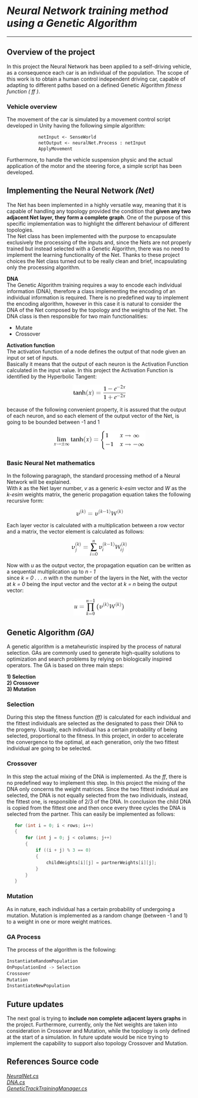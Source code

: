# *Neural Network training method using a Genetic Algorithm*
 ---
## Overview of the project
In this project the Neural Network has been applied to a self-driving vehicle, as a consequence each car is an individual of the population. The scope of this work is to obtain a human control independent driving car, capable of adapting to different paths based on a defined Genetic Algorithm *fitness function ( ff )*. 

### Vehicle overview     
The movement of the car is simulated by a movement control script developed in Unity having the following simple algorithm:
```
            netInput <- SenseWorld
            netOutput <- neuralNet.Process : netInput
            ApplyMovement
```
Furthermore, to handle the vehicle suspension physic and the actual application of the motor and the steering force, a simple script has been developed.
        
        
## Implementing the Neural Network *(Net)*
The Net has been implemented in a highly versatile way, meaning that it is capable of handling any topology provided the condition that **given any two adjacent Net layer, they form a complete graph**. One of the purpose of this specific implementation was to highlight the different behaviour of different topologies.            
The Net class has been implemented with the purpose to encapsulate exclusively the processing of the inputs and, since the Nets are not properly trained but instead selected with a Genetic Algorithm, there was no need to implement the learning functionality of the Net. Thanks to these project choices the Net class turned out to be really clean and brief, incapsulating only the processing algorithm.           
     
**DNA**       
The Genetic Algorithm training requires a way to encode each individual information (DNA), therefore a class implementing the encoding of an individual information is required. There is no predefined way to implement the encoding algorithm, however in this case it is natural to consider the DNA of the Net composed by the topology and the weights of the Net. The DNA class is then responsible for two main functionalities:   
* Mutate
* Crossover
     
          
**Activation function**       
The activation function of a node defines the output of that node given an input or set of inputs.     
Basically it means that the output of each neuron is the Activation Function calculated in the input value. In this project the Activation Function is identified by the Hyperbolic Tangent:        

<p align="center">
    <img src="Assets/Equations/tanh.png"/>
</p>

because of the following convenient property, it is assured that the output of each neuron, and so each element of the output vector of the Net, is going to be bounded between -1 and 1    

<p align="center">
    <img src="Assets/Equations/tanhlim.png"/>
</p>      
      
         
### Basic Neural Net mathematics       
In the following paragraph, the standard processing method of a Neural Network will be explained.     
With *k* as the Net layer number, *v* as a generic *k-esim* vector and *W* as the *k-esim* weights matrix, the generic propagation equation takes the following recursive form:      
<p align="center">
    <img src="Assets/Equations/vk.png"/>
</p>      

Each layer vector is calculated with a multiplication between a row vector and a matrix, the vector element is calculated as follows:    

<p align="center">
    <img src="Assets/Equations/vkelem.png"/>
</p> 

Now with *u* as the output vector, the propagation equation can be written as a sequential multiplication up to *n - 1*    
since *k = 0 . . . n* with *n* the number of the layers in the Net, with the vector at *k = 0* being the input vector and the vector at *k = n* being the output vector:     

<p align="center">
    <img src="Assets/Equations/outputv.png"/>
</p> 
      

## Genetic Algorithm *(GA)*

A genetic algorithm is a metaheuristic inspired by the process of natural selection. GAs are commonly used to generate high-quality solutions to optimization and search problems by relying on biologically inspired operators.
The GA is based on three main steps:      

**1) Selection**     
**2) Crossover**     
**3) Mutation**    

### Selection
During this step the fitness function *(ff)* is calculated for each individual and the fittest individuals are selected as the designated to pass their DNA to the progeny. Usually, each individual has a certain probability of being selected, proportional to the fitness. In this project, in order to accelerate the convergence to the optimal, at each generation, only the two fittest individual are going to be selected.     

### Crossover
In this step the actual mixing of the DNA is implemented. As the *ff*, there is no predefined way to implement this step. In this project the mixing of the DNA only concerns the weight matrices. Since the two fittest individual are selected, the DNA is not equally selected from the two individuals, instead, the fittest one, is responsible of 2/3 of the DNA. In conclusion the child DNA is copied from the fittest one and then once every three cycles the DNA is selected from the partner. This can easily be implemented as follows:

```C#
   for (int i = 0; i < rows; i++)
   {
       for (int j = 0; j < columns; j++)
       {
           if ((i + j) % 3 == 0)
           {
               childWeights[i][j] = partnerWeights[i][j];
           }
       }
   }
```     

### Mutation
As in nature, each individual has a certain probability of undergoing a mutation. Mutation is implemented as a random change (between -1 and 1) to a weight in one or more weight matrices.     

### GA Process
The process of the algorithm is the following:     
```C#
InstantiateRandomPopulation
OnPopulationEnd -> Selection
Crossover
Mutation
InstantiateNewPopulation
```     

## Future updates      
The next goal is trying to **include non complete adjacent layers graphs** in the project. Furthermore, currently, only the Net weights are taken into consideration in Crossover and Mutation, while the topology is only defined at the start of a simulation. In future update would be nice trying to implement the capability to support also topology Crossover and Mutation.     

## References Source code
*[NeuralNet.cs](/Assets/Scripts/NeuralNet/NeuralNet.cs)*    
*[DNA.cs](/Assets/Scripts/NeuralNet/DNA.cs)*     
*[GeneticTrackTrainingManager.cs](/Assets/Scripts/Managers/GeneticTrackTrainingManager.cs)*
